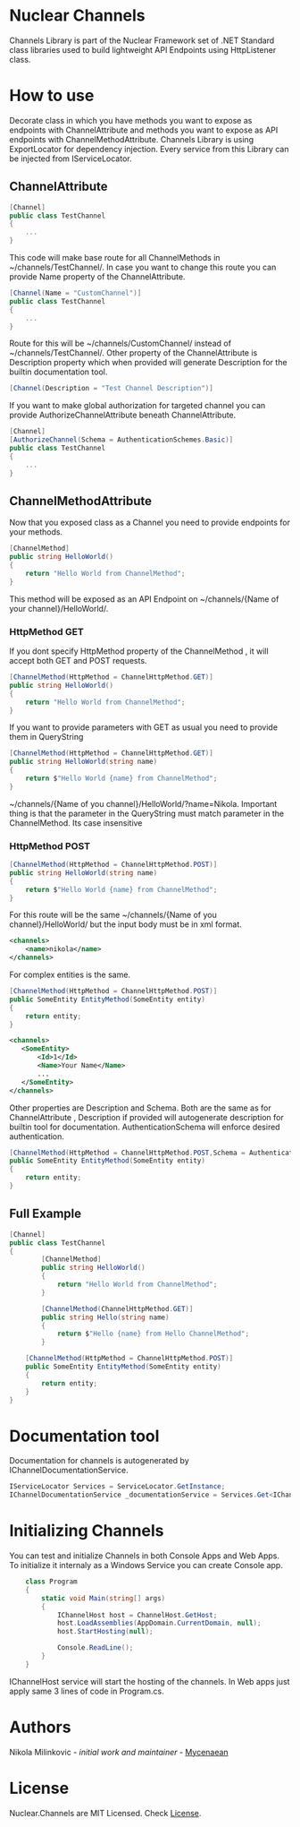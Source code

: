 # Nuclear Channels

Channels Library is part of the Nuclear Framework set of .NET Standard class libraries used to build lightweight API Endpoints using HttpListener class. 

# How to use

Decorate class in which you have methods you want to expose as endpoints with ChannelAttribute and methods you want to expose as API endpoints with ChannelMethodAttribute. Channels Library is using ExportLocator for dependency injection. Every service from this Library can be injected from IServiceLocator.

## ChannelAttribute

``` c#
[Channel]
public class TestChannel
{
	...
}
```
This code will make base route for all ChannelMethods in ~/channels/TestChannel/. In case you want to change this route you can provide Name property of the ChannelAttribute.
```c#
[Channel(Name = "CustomChannel")]
public class TestChannel
{
	...
}
```
Route for this will be ~/channels/CustomChannel/ instead of ~/channels/TestChannel/.
Other property of the ChannelAttribute is Description property which when provided will generate Description for the builtin documentation tool.
```c#
[Channel(Description = "Test Channel Description")]
```
If you want to make global authorization for targeted channel you can provide AuthorizeChannelAttribute beneath ChannelAttribute.

```c#
[Channel]
[AuthorizeChannel(Schema = AuthenticationSchemes.Basic)]
public class TestChannel
{
	...
}
```

## ChannelMethodAttribute

Now that you exposed class as a Channel you need to provide endpoints for your methods.

```c#
[ChannelMethod]
public string HelloWorld()
{
	return "Hello World from ChannelMethod";
}
```
This method will be exposed as an API Endpoint on ~/channels/{Name of your channel}/HelloWorld/.

### HttpMethod GET
	
If you dont specify HttpMethod property of the ChannelMethod , it will accept both GET and POST requests.
```c#
[ChannelMethod(HttpMethod = ChannelHttpMethod.GET)]
public string HelloWorld()
{
	return "Hello World from ChannelMethod";
}
```
If you want to provide parameters with GET as usual you need to provide them in QueryString
```c#
[ChannelMethod(HttpMethod = ChannelHttpMethod.GET)]
public string HelloWorld(string name)
{
	return $"Hello World {name} from ChannelMethod";
}
```
~/channels/{Name of you channel}/HelloWorld/?name=Nikola. Important thing is that the parameter in the QueryString must match parameter in the ChannelMethod. Its case insensitive

### HttpMethod POST

```c#
[ChannelMethod(HttpMethod = ChannelHttpMethod.POST)]
public string HelloWorld(string name)
{
	return $"Hello World {name} from ChannelMethod";
}
```
For this route will be the same ~/channels/{Name of you channel}/HelloWorld/ but the input body must be in xml format.

```xml
<channels>
	<name>nikola</name>
</channels>
```
For complex entities is the same.
```c#
[ChannelMethod(HttpMethod = ChannelHttpMethod.POST)]
public SomeEntity EntityMethod(SomeEntity entity)
{
	return entity;
}
 ```

 ```xml
<channels>
	<SomeEntity>
		<Id>1</Id>
		<Name>Your Name</Name>
		...
	</SomeEntity>
</channels>
```
Other properties are Description and Schema. Both are the same as for ChannelAttribute , Description if provided will autogenerate description for builtin tool for documentation. AuthenticationSchema will enforce desired authentication.

```c#
[ChannelMethod(HttpMethod = ChannelHttpMethod.POST,Schema = AuthenticationSchemes.Basic,Description = "EntityMethod Description")]
public SomeEntity EntityMethod(SomeEntity entity)
{
	return entity;
}
```

## Full Example
```c#
[Channel]
public class TestChannel
{
        [ChannelMethod]
        public string HelloWorld()
        {
            return "Hello World from ChannelMethod";
        }

        [ChannelMethod(ChannelHttpMethod.GET)]
        public string Hello(string name)
        {
            return $"Hello {name} from Hello ChannelMethod";
        }

	[ChannelMethod(HttpMethod = ChannelHttpMethod.POST)]
	public SomeEntity EntityMethod(SomeEntity entity)
	{
		return entity;
	}
}
```

# Documentation tool

Documentation for channels is autogenerated by IChannelDocumentationService.
```c#
IServiceLocator Services = ServiceLocator.GetInstance;
IChannelDocumentationService _documentationService = Services.Get<IChannelDocumentationService>().GetDocumentation(AppDomain.CurrentDomain);
```

# Initializing Channels

You can test and initialize Channels in both Console Apps and Web Apps. To initialize it internaly as a Windows Service you can create Console app.
```c#
    class Program
    {
        static void Main(string[] args)
        {
            IChannelHost host = ChannelHost.GetHost;
            host.LoadAssemblies(AppDomain.CurrentDomain, null);
            host.StartHosting(null);

            Console.ReadLine();
        }
    }
```
IChannelHost service will start the hosting of the channels. In Web apps just apply same 3 lines of code in Program.cs.

# Authors
 Nikola Milinkovic - *initial work and maintainer* - [Mycenaean](https://github.com/Mycenaean)

# License
 Nuclear.Channels are MIT Licensed. Check [License](https://github.com/Mycenaean/Nuclear-Framework/blob/master/LICENSE.txt).

